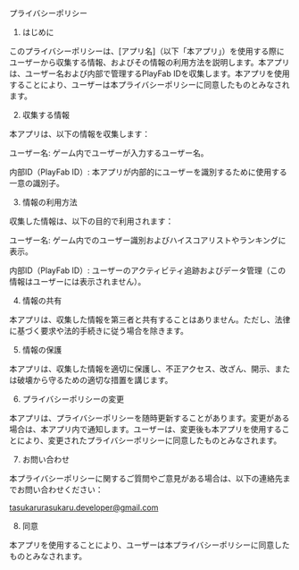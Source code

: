 プライバシーポリシー

1. はじめに

このプライバシーポリシーは、[アプリ名]（以下「本アプリ」）を使用する際にユーザーから収集する情報、およびその情報の利用方法を説明します。本アプリは、ユーザー名および内部で管理するPlayFab IDを収集します。本アプリを使用することにより、ユーザーは本プライバシーポリシーに同意したものとみなされます。

2. 収集する情報

本アプリは、以下の情報を収集します：

ユーザー名: ゲーム内でユーザーが入力するユーザー名。

内部ID（PlayFab ID）: 本アプリが内部的にユーザーを識別するために使用する一意の識別子。

3. 情報の利用方法

収集した情報は、以下の目的で利用されます：

ユーザー名: ゲーム内でのユーザー識別およびハイスコアリストやランキングに表示。

内部ID（PlayFab ID）: ユーザーのアクティビティ追跡およびデータ管理（この情報はユーザーには表示されません）。

4. 情報の共有

本アプリは、収集した情報を第三者と共有することはありません。ただし、法律に基づく要求や法的手続きに従う場合を除きます。

5. 情報の保護

本アプリは、収集した情報を適切に保護し、不正アクセス、改ざん、開示、または破壊から守るための適切な措置を講じます。

6. プライバシーポリシーの変更

本アプリは、プライバシーポリシーを随時更新することがあります。変更がある場合は、本アプリ内で通知します。ユーザーは、変更後も本アプリを使用することにより、変更されたプライバシーポリシーに同意したものとみなされます。

7. お問い合わせ

本プライバシーポリシーに関するご質問やご意見がある場合は、以下の連絡先までお問い合わせください：

tasukarurasukaru.developer@gmail.com

8. 同意

本アプリを使用することにより、ユーザーは本プライバシーポリシーに同意したものとみなされます。
